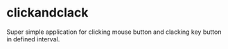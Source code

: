 # clickandclack
Super simple application for clicking mouse button and clacking key button in defined interval.
